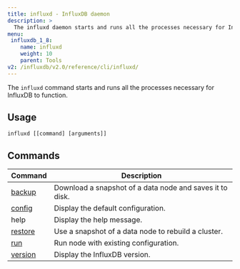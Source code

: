 ```yaml
---
title: influxd - InfluxDB daemon
description: >
  The influxd daemon starts and runs all the processes necessary for InfluxDB to function.
menu:
 influxdb_1_8:
    name: influxd
    weight: 10
    parent: Tools
v2: /influxdb/v2.0/reference/cli/influxd/
---
```


The `influxd` command starts and runs all the processes necessary for InfluxDB to function.

## Usage

```
influxd [[command] [arguments]]
```

## Commands
| Command                                               | Description                                              |
|-------------------------------------------------------|----------------------------------------------------------|
| [backup](/influxdb/v1.8/tools/influxd/backup)   | Download a snapshot of a data node and saves it to disk. |
| [config](/influxdb/v1.8/tools/influxd/config)   | Display the default configuration.                       |
| help                                                  | Display the help message.                                |
| [restore](/influxdb/v1.8/tools/influxd/restore) | Use a snapshot of a data node to rebuild a cluster.      |
| [run](/influxdb/v1.8/tools/influxd/run)         | Run node with existing configuration.                    |
| [version](/influxdb/v1.8/tools/influxd/version) | Display the InfluxDB version.                            |
